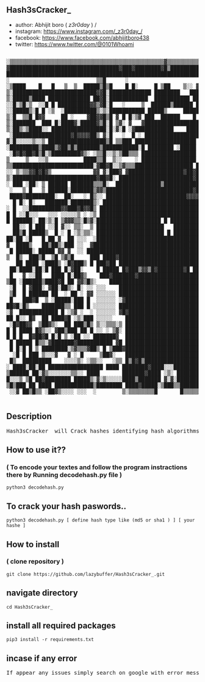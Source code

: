 ## Hash3sCracker_ 
- author: Abhijit boro ( _z3r0day_ ) /
- instagram: https://www.instagram.com/_z3r0day_/
- facebook: https://www.facebook.com/abhijitboro438
- twitter: https://www.twitter.com/@0101Whoami
<!-- banner -->
<pre>

░▒▒▒▒▒▒▒▒▒▒▒▒▒▒▒▒▒▒▒▒▒▒▒▒▒▒▒▒▒▒▒▒▒▒▒▒▒▒▒▒▒▒▒▒▒▒▒▒▓▒▒▒▒▒▒▒▒▒▒▒▒▒▒▒▒▒▒▒▒▒▒▒▒▒▒▒▒▒▒▒▒▒▒▒▒▒▒▒▒▒░█ ▓▒▒▒▒░
▓██████████████████████████████████▓███▓████████▓█▒████████████████████▒███████████████████▓█░██▓██▓
███████████████████████████████████████████████████████████████████████████████████████████████████▓
░                           ▒▒█      ░                                █ ██                          
░▒████    █   █   ▒  ▒  █████▒█▒█    █ █░     █ ▒██    ▒░░ ▓█▒ ████████ ███ ▒▒  █░  ███████████████ 
▒░██████████████████████████▓▓█░█████████████ ████████   ██████████████ █▓█████████████████████████ 
▒░█████▒████ █████████████ ██▓█░████████████  ███████████ █████████████ █▓█   ████ ░ █▓  ▒       ██ 
░░█░▒█░▒  ░░█ █ ██████████▓▓▒▓█░█   ░     ▒  ██████▒██████ █  █ ████▓██ █▒█░▒ ░▒██      ▒░▓▒▓░▓░███ 
░░█████▒░█ █ ░▒  ░██████████▒░▒░███████████ █████▒     █████░ █ ███████ █▒█  █░░████▒░▒█▒ ▓▒██▓████ 
▒░█  ▒▒█ █▓▓     ██ ░    ▓██▓▓█▒█ ▓ █ █░▒▓ ███  ██████    █ █ █░██░░░██ █▓█▒██▓███      ▓    ░█░███ 
▒░███████  ███ █░████▓░█████▓▒█░█ ▒▓░ ▓   ▓█████████████████░█ ▒████░██ █▓█████████▓█▓█████████████ 
▒░██▒░▒████░░ █████████████████░█░▓░█ ░▓████████████    ████▓ █ ███ ░██ █▓███████████████████████ █ 
 ░██████████████████▓█▓▓▓▓██▒ ▓░█   ░  █ ░ █████████████████░█▓ ███░▓██ █░█       █    █    █    ▒█ 
▓░█░░░░░▒░░▒ ██████████████████▒█ ▒▒███ ███████████████████ █▓█ ███████ ███████████████████████████ 
░█████████▒████▒▓██▒█▒███████▒███████████░█ ████████ ░█████ ████░██████ █████████░▓██░█░▓▓▓░▓█▓█░███
 ░█▓█▓██▓█▒█░▒█████████▓▒░ ░▒▒█░░▒░▒██▒▒▒ █████████████████ ▓▒▒▒▒▒▒▒▒░▓▒██░░▒▒▒▒████▒██▓██████▓▒░░▒ 
▒     ▒   ░░▒           ████▒▒█  ▒░░    ░ █████████████████ ░░░░░░░░░░█ █▓ ░░  ░        ░      ████ 
▒▒█████████████████████████░▓██▓█░░▒▓▒▒▒██████████████████ █▓ ██░░░░░ █ ███████████████████████████ 
░░ ▒░▒▒▓▓█▓█▓▒             ▓▓ ▓░███▓ ▓█████████████████▓██▓██▒░ ▓██████ █░█ ██░▓█ ░███████████████  
▒░██████████████████████████▓██▓█░ ███████████████████████▓█████▓   ███ ███ ████████▒██ ████░▓▓█░█  
░ ███ ░██░ ▒ ██████ ███████▒▒▒█░  ██████████████▒███████████████████ ██ █▒█ ████████ ██ ██ █ █░█ █  
 ░   ▒ █   ▒ ██████░███████▒▓▓▒███████████████████████████▓█▓███████ █▓ █▒█ ██  ██████████████████  
 ████▓█████████░  ██░   ░ █▒░░ █████████████████████████▓▓▓▓▓▓▓▒▒ ██ █  ▓░█ ████░███   █ █   █ ▒ █  
  █ █░ █░   ███████░███████▒░ ███████████████████████████████████▓█████ █░█ ░  █  ██     █▒    ███  
░ █  ░░██████████▓▓███▓█▓▓█▒ ████████████████████████████████████▓█▓████░ █████████████▒░▓████ ▒ █  
█ █ ░░█░░░   ░░░ ░░░░░▒ ░ ░▒ ██████████████████████████████████████▒████ ░░░░░░░░░░░░░░███░░░█ ▓▓█  
█ ██████░ ██░▒░█ ▒▓▓▓▒▒░█▒▓░████████████████████ █ █████████████████████▓░ ▒▒▒░▒▒▒▒▓▓░░█░▒▒▒▒███░█  
  ██░░ █ ███ ░░█ ▓░░ ▒▒░  ▒ █████████████████████   █████████████████████  ▒▒▓▒▒▒▒▒▒▒░ ░▒   ░▓   █  
  ██▒█ █████▒  █ ░ █ ░▒░▒▒░ █████████████████████ █ █████████████████████  ▒▒▒░▒▒▒▒▓▒░ ████ ▒█████  
██░██ ░█   █ ██ ▓  ██ ░░░  ░██████████████████████████████████████████████  ░░░░▒░░█ ░ █  █  █ ▒ █  
▓  ████▒   ██▒██▒░███ ░░  ▓███████████████████████████████████████████████▓ ▒▒░▒░░░    ████░ ░█▓███ 
 █ █████░ █████ ▓▓ ▓  ░░ ████████████████████████████████████████████ █████  ░    ░██ ██ ██▒ ██ ███ 
▒  █▒  ███▒█  ▒█ ▒▓▒█     ███ ████▓███████████████████████████████ ████  ███ ░ ██    ░█░█ █░ ██ ███ 
   ██ ████ ░████▒ ░█▓███▒ █ ███▓██ ███████████████████████████████ █▓░ ██ █  ░ ██░██▓ █ █░█  ██ ███ 
 ██░████░██░█ ███ █░▓██░    █ █████ █▓███▒▓▓▒█▓████████▓█ ███  ▒█ ▓████░██  ░░░ ██  ▓ █▓█▒██▒█  ███ 
 █   ▓ ░░██   ████ █░██▓▒    ███▓███████▓███████████████████████████████     ▒▓  ██ █ █ █▒ █ █   ██▓
▒██ ░██████▒████▓█ ██ ▓▓▒█▒░    ████████████████████████████████████ █   ░ █ █ █░█  █ █ ██░███    █ 
 ░█  █ ▓███░ ▓██░██▒░ █░ ░░ ░░░    ██████████████████████████████      ░░░ █░▒▓█ ██████ █  ██████▓██
 ▒█  █ ██████ ██  ░ ██ ░ ▓▓ ░░░░░░ ████████████████████████████▓█  ░░░░░░░ ▒ █ █░▓█████ █▒░██   ████
 █   ███▓█  ▒ ░█████░███ █  ░░░░░░ ░▓█████████████████████████▒▓█▓ ░░░░░░░ ████    █ ████  ███ ░   █
██▓█░█▒    ███████▒▒ ███ █ ░░░░░░░ ██████████████████████████ ███▒ ░░░░░░░  ▒▓█ ████ █  █▒██ █  █  █
░▓  ████████████ █ ░▒▓ ░  ░ ░░░░░░ ▓█▓████████████████████████░ ██ ░░░░░░░ ░  ████▒ ░█▒ ██░█ █  █ █▒
██ █░░ █▓  ██ ████▓█ ░▒░███ ░░░░░    ████████████████████████████   ░ ░░░░░█▒  ▒▒▓▓████░██████ ██ █▒
 ░█▓██▓▓  ▒██▓▒░  ██ ███▒█▒ ▒░░▒▒▒░▒ ██████████████████████████░   ░░░░░░  ████  ▒█▒▒░█▒█▓▒███████  
█ █ ████ █▓▒░░ ▓██▒███ ██ █ ░░ ░ ▒▓░ ███████████████████████████ ▒▒░ ▒▓▒▒█▓ ██████ ▓█▒▓▓ ▒█▒████████
█ █ █  █▓██▓█ █░█ ▒ ░██ ░░ ███████▓  ████████████████████████████░████░ ▓█░ ▒░█ ▒░██▓ ▒▓░██▒▒█▓▓███ 
 █ █████ █▒▒░▓███████▓███████████ ▓█ ███████████████████████▒█░█ █ ██▓███▒░█ ░█ ████ ██▒█ █ █▒ █▒██░
 █ █░█ █ ▒ ████████░▒▓▒▒▒▓██▒ █ ▒███▓███████████████████████████ ▓░██████████░██████░  ██░███ ▓█▓ █ 
  ░█ █ ███ ▒░░░▓   ▓ ░ █     ▒██▓░   █████████████████████████▓█ ██▓░ ▒░░░░ ░░  ░▒▒█░██▒ ░░ ▒██ █ ░ 
 █▒  █████████    ░░░░▒░ ░▒▒░░   ░▒▒ █▒█▓█▒████████████████████ ░░▒▒▓▓████████████░██░▒███████ ██░  
░ ████░██░██ █████████████████ ████ ████████▓████░░░██████████▓▒█         ████▒▓███▒████░  ░█▒█████▓
▒██████ ██░▓▒░░░░░░░▒▒░░ ████       ███████▓████ ░▒░ ████████████ ▓█ ▒█████ ██████████████████░ █▓█░
█░░░▒ ▒█ ██▓████████ █████▒░▓░▒░░░░░████▒███████ ▓░▓░██████████ █ ▒░███▒████ ██▓ █████▓██░███ ██░██▒
▒█▒███ ██ ████ ████████████▒████████ ████▓█████░▒███▒▒███████████ ██████ ████ ███████ █████ ███  ██▒
 ░░▓ ██▒█▒▒ ░██▓▒░░░░ ░░░  ░        ▒░▒▒▒▒▒▒▒▒█       █▒▒▒▒▒▒▒▒▒  ▓░   ░▒░ ░▒░  ░░░     ▓ █▓█ ▒  ░▓░

</pre>

## Description
<pre>
Hash3sCracker_ will Crack hashes identifying hash algorithms and Encoding your plain texts.
</pre>

## How to use it??
### ( To encode your textes and follow the program instractions there by Running decodehash.py file )
```
python3 decodehash.py
```
## To crack your hash paswords..
```
python3 decodehash.py [ define hash type like (md5 or sha1 ) ] [ your hashe ]
```

## How to install
### ( clone repository )
```
git clone https://github.com/lazybuffer/Hash3sCracker_.git
```
## navigate directory
```
cd Hash3sCracker_
```
## install all required packages
```
pip3 install -r requirements.txt
```
## incase if any error
<pre>
If appear any issues simply search on google with error message.
</pre>
